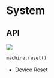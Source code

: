 # System

## API

<img class="blockly_svg" src="https://makerandcoder.com/MCLab/blockly/hardwares/system/uiflow_block_system_reset.svg"> 


```python
machine.reset()
```

- Device Reset

